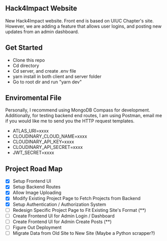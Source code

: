 ## Hack4Impact Website

New Hack4Impact website. Front end is based on UIUC Chapter's site. However, we are adding a feature that allows user logins, and posting new updates from an admin dashboard.

## Get Started

- Clone this repo
- Cd directory
- Cd server, and create .env file
- yarn install in both client and server folder
- Go to root dir and run "yarn dev"

## Enviromental File

Personally, I recommend using MongoDB Compass for development. Additionally, for testing backend end routes, I am using Postman, email me if you would like me to send you the HTTP request templates.

- ATLAS_URI=xxxx
- CLOUDINARY_CLOUD_NAME=xxxx
- CLOUDINARY_API_KEY=xxxx
- CLOUDINARY_API_SECRET=xxxx
- JWT_SECRET=xxxx

## Project Road Map

- [x] Setup Frontend UI
- [x] Setup Backend Routes
- [x] Allow Image Uploading
- [x] Modify Existing Project Page to Fetch Projects from Backend
- [x] Setup Authentication / Authorization System
- [ ] Redesign Specific Project Page to Fit Existing Site's Format (\*\*)
- [ ] Create Frontend UI for Admin Login / Dashboard
- [ ] Create Frontend UI for Admin Create Posts (\*\*)
- [ ] Figure Out Deployment
- [ ]  Migrate Data from Old Site to New Site (Maybe a Python scrapper?)
